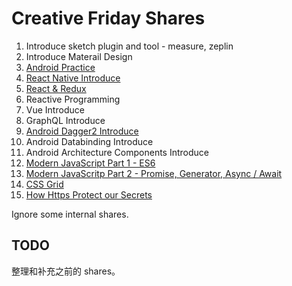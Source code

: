 # Creative Friday Shares

1. Introduce sketch plugin and tool - measure, zeplin
1. Introduce Materail Design
1. [Android Practice](./cf-android-practice)
1. [React Native Introduce](./cf-react-native-intro)
1. [React & Redux](./cf-react-redux)
1. Reactive Programming
1. Vue Introduce
1. GraphQL Introduce
1. [Android Dagger2 Introduce](./cf-dagger2/cf-dagger2.md)
1. Android Databinding Introduce
1. Android Architecture Components Introduce
1. [Modern JavaScript Part 1 - ES6](./cf-modern-js/cf-modern-js-1.md)
1. [Modern JavaScritp Part 2 - Promise, Generator, Async / Await](./cf-modern-js/cf-modern-js-2.md)
1. [CSS Grid](./cf-css-grid/cf-css-grid.md)
1. [How Https Protect our Secrets](./cf-https/keynote.md)

Ignore some internal shares.

## TODO

整理和补充之前的 shares。
